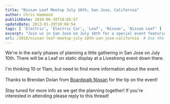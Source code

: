 ```yaml
---
title: "Nissan Leaf Meetup July 10th, San Jose, California"
author: Chris Hammond
publishDate: 2010-06-30T18:05:57
updateDate: 2013-01-29T10:04:54
tags: [ 'Electric', 'Electric Car', 'Leaf', 'Nissan', 'Nissan Leaf' ]
excerpt: "Join us in San Jose on July 10th for a special event featuring a Leaf on display at a Livestrong event. Stay tuned for more details! #SanJose #EVevent"
url: /2010/nissan-leaf-meetup-july-10th-san-jose-california  # Use the generated URL with year
---
```

We're in the early phases of planning a little gathering in San Jose on July 10th. There will be a Leaf on static display at a Livestrong event down there.<br /> <br /> I'm thinking 10 or 11am, but need to find more information about the event.<br /> <br /> Thanks to Brendan Dolan from <a href="https://www.boardwalknissan.com/">Boardwalk Nissan</a> for the tip on the event!<br /> <br /> Stay tuned for more info as we get the planning together! If you're interested in attending please reply to this thread!


